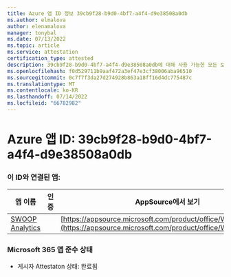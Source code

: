 ```yaml
---
title: Azure 앱 ID 정보 39cb9f28-b9d0-4bf7-a4f4-d9e38508a0db
ms.author: elmalova
author: elenamalova
manager: tonybal
ms.date: 07/13/2022
ms.topic: article
ms.service: attestation
certification_type: attested
description: 39cb9f28-b9d0-4bf7-a4f4-d9e38508a0db에 대해 사용 가능한 모든 보안 및 규정 준수 정보입니다.
ms.openlocfilehash: f0d529711b9aaf472a3ef47e3cf38006aba96510
ms.sourcegitcommit: 0c7f7f3da27d274928b863a18ff16d4dc775487c
ms.translationtype: MT
ms.contentlocale: ko-KR
ms.lasthandoff: 07/14/2022
ms.locfileid: "66782982"
---
```

# <a name="azure-app-id-39cb9f28-b9d0-4bf7-a4f4-d9e38508a0db"></a>Azure 앱 ID: 39cb9f28-b9d0-4bf7-a4f4-d9e38508a0db


### <a name="apps-associated-with-this-id"></a>이 ID와 연결된 앱:
| **앱 이름** | **인증** | **AppSource에서 보기** |
|--------------|---------------|-----------------------|
| [SWOOP Analytics](../forward/WA200000877.md) |  | [https://appsource.microsoft.com/product/office/WA200000877](https://appsource.microsoft.com/product/office/WA200000877) |

### <a name="microsoft-365-app-compliance-status"></a>Microsoft 365 앱 준수 상태
- 게시자 Attestaton 상태: 완료됨
